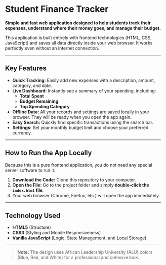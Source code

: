 # Student Finance Tracker

**Simple and fast web application designed to help students track their expenses, understand where their money goes, and manage their budget.**

This application is built entirely with frontend technologies (HTML, CSS, JavaScript) and saves all data directly inside your web browser. It works perfectly even without an internet connection.

---

## Key Features

* **Quick Tracking:** Easily add new expenses with a description, amount, category, and date.
* **Live Dashboard:** Instantly see a summary of your spending, including:
    * **Total Spent**
    * **Budget Remaining**
    * **Top Spending Category**
* **Offline Data:** All your records and settings are saved locally in your browser. They will be ready when you open the app again.
* **Easy Search:** Quickly find specific transactions using the search bar.
* **Settings:** Set your monthly budget limit and choose your preferred currency.

---

## How to Run the App Locally

Because this is a pure frontend application, you do not need any special server software to run it.

1.  **Download the Code:** Clone this repository to your computer.
2.  **Open the File:** Go to the project folder and simply **double-click the `index.html` file**.
3.  Your web browser (Chrome, Firefox, etc.) will open the app immediately.

---

## Technology Used

* **HTML5** (Structure)
* **CSS3** (Styling and Mobile Responsiveness)
* **Vanilla JavaScript** (Logic, State Management, and Local Storage)

---

> **Note:** The design uses African Leadership University (ALU) colors (Blue, Red, and White) for a professional and cohesive look.
